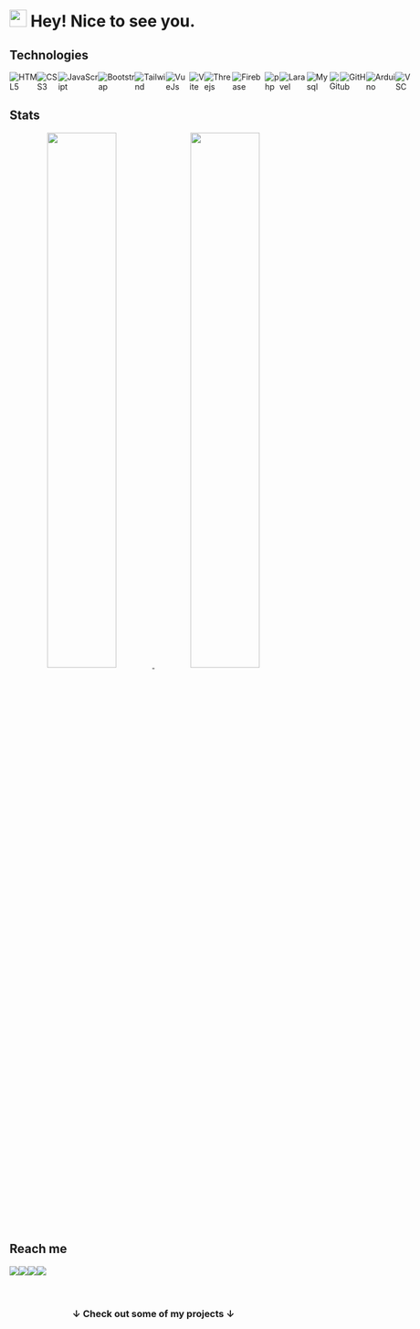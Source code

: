 <h1><img src="https://emojis.slackmojis.com/emojis/images/1531849430/4246/blob-sunglasses.gif?1531849430" width="30"/> Hey! Nice to see you.</h1>

##  Technologies

<div style="display:flex;">
 <img alt="HTML5" src="https://img.shields.io/badge/HTML5-E34F26?style=for-the-badge&logo=html5&logoColor=white"> 
 <img alt="CSS3" src="https://img.shields.io/badge/CSS3-1572B6?style=for-the-badge&logo=css3&logoColor=white">
 <img alt="JavaScript" src="https://img.shields.io/badge/JavaScript-323330?style=for-the-badge&logo=javascript&logoColor=F7DF1E">
 <img alt="Bootstrap" src="https://img.shields.io/badge/Bootstrap-563D7C?style=for-the-badge&logo=bootstrap&logoColor=white">
 <img alt="Tailwind" src="https://img.shields.io/badge/Tailwind_CSS-38B2AC?style=for-the-badge&logo=tailwind-css&logoColor=white">
 <img alt="VueJs" src="https://img.shields.io/badge/Vue.js-35495E?style=for-the-badge&logo=vuedotjs&logoColor=4FC08D">
 <img alt="Vite" src="https://img.shields.io/badge/Vite-B73BFE?style=for-the-badge&logo=vite&logoColor=FFD62E">
 <img alt="Threejs" src="https://img.shields.io/badge/ThreeJs-black?style=for-the-badge&logo=three.js&logoColor=white">
 <img alt="Firebase" src="https://img.shields.io/badge/firebase-ffca28?style=for-the-badge&logo=firebase&logoColor=black">
 <img alt="php" src="https://img.shields.io/badge/PHP-777BB4?style=for-the-badge&logo=php&logoColor=white">
 <img alt="Laravel" src="https://img.shields.io/badge/Laravel-FF2D20?style=for-the-badge&logo=laravel&logoColor=white">
 <img alt="Mysql" src="https://img.shields.io/badge/MySQL-005C84?style=for-the-badge&logo=mysql&logoColor=white">
 <img alt="Git" src="https://img.shields.io/badge/GIT-E44C30?style=for-the-badge&logo=git&logoColor=white">
 <img alt="GitHub" src="https://img.shields.io/badge/GitHub-100000?style=for-the-badge&logo=github&logoColor=white">
 <img alt="Arduino" src="https://img.shields.io/badge/Arduino-00979D?style=for-the-badge&logo=Arduino&logoColor=white">
<img alt="VSC" src="https://img.shields.io/badge/Visual_Studio_Code-0078D4?style=for-the-badge&logo=visual%20studio%20code&logoColor=white">
</div>

## Stats

<p align="center">
 <a href="https://github-readme-stats.vercel.app/api?username=Vincenzo117&show_icons=true&theme=synthwave&include_all_commits=true" target="_blank">
  <img width='49%' src="https://github-readme-stats.vercel.app/api?username=Vincenzo117&show_icons=true&theme=synthwave&include_all_commits=true" />
 </a>
 <a href="https://github-readme-streak-stats.herokuapp.com/?user=Vincenzo117&theme=synthwave" target="_blank">
  <img width='49%' src="https://github-readme-streak-stats.herokuapp.com/?user=Vincenzo117&theme=synthwave" /> 
 </a> 
</p>



 ## Reach me 
 <div style="display:flex;">
  <a href='mailto: vincenzocasconedev@gmail.com'>	<img src='https://img.shields.io/badge/Gmail-D14836?style=for-the-badge&logo=gmail&logoColor=white'></a> 
  <a href='https://www.linkedin.com/in/vincenzo-cascone-570562231/'> <img src='https://img.shields.io/badge/LinkedIn-0077B5?style=for-the-badge&   logo=linkedin&logoColor=white'> </a>
  <a href='https://github.com/Vincenzo117'> <img src='https://img.shields.io/badge/GitHub-100000?style=for-the-badge&logo=github&logoColor=white'> </a>
  <a href='https://discordapp.com/users/949296091923365898'> <img src='https://img.shields.io/badge/Discord-5865F2?style=for-the-badge&logo=discord&logoColor=white'> </a>
</div>
<br> <br>
<h3 align="center">&darr; Check out some of my projects &darr; </h3>

<!--
![Visitor Badge](https://visitor-badge.laobi.icu/badge?page_id=Vincenzo117)

<img src="https://github-profile-summary-cards.vercel.app/api/cards/profile-details?username=Vincenzo117&theme=dracula&hide_border=true" />
**Vincenzo117/Vincenzo117** is a ✨ _special_ ✨ repository because its `README.md` (this file) appears on your GitHub profile.

Here are some ideas to get you started:

- 🔭 I’m currently working on ...
- 🌱 I’m currently learning ...
- 👯 I’m looking to collaborate on ...
- 🤔 I’m looking for help with ...
- 💬 Ask me about ...
- 📫 How to reach me: ...
- 😄 Pronouns: ...
- ⚡ Fun fact: ...
-->
